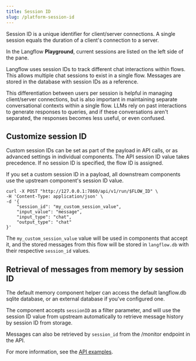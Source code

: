 ```yaml
---
title: Session ID
slug: /platform-session-id
---
```


Session ID is a unique identifier for client/server connections. A single session equals the duration of a client's connection to a server.

In the Langflow **Playground**, current sessions are listed on the left side of the pane.

Langflow uses session IDs to track different chat interactions within flows. This allows multiple chat sessions to exist in a single flow. Messages are stored in the database with session IDs as a reference.

This differentiation between users per session is helpful in managing client/server connections, but is also important in maintaining separate conversational contexts within a single flow. LLMs rely on past interactions to generate responses to queries, and if these conversations aren't separated, the responses becomes less useful, or even confused.

## Customize session ID

Custom session IDs can be set as part of the payload in API calls, or as advanced settings in individual components. The API session ID value takes precedence. If no session ID is specified, the flow ID is assigned.

If you set a custom session ID in a payload, all downstream components use the upstream component's session ID value.

```
curl -X POST "http://127.0.0.1:7860/api/v1/run/$FLOW_ID" \
-H 'Content-Type: application/json' \
-d '{
    "session_id": "my_custom_session_value",
    "input_value": "message",
    "input_type": "chat",
    "output_type": "chat"
}'
```

The `my_custom_session_value` value will be used in components that accept it, and the stored messages from this flow will be stored in `langflow.db` with their respective `session_id` values.

## Retrieval of messages from memory by session ID

The default memory component helper can access the default langflow.db sqlite database, or an external database if you've configured one. 

The component accepts `sessionID` as a filter parameter, and will use the session ID value from upstream automatically to retrieve message history by session ID from storage.

Messages can also be retrieved by `session_id` from the /monitor endpoint in the API.

For more information, see the [API examples](https://docs.langflow.org/api-reference-api-examples#get-messages).

